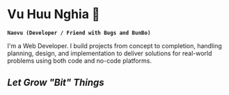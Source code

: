# Vu Huu Nghia 🐍
**`Naovu (Developer / Friend with Bugs and BunBo)`**

I'm a Web Developer. I build projects from concept to completion, handling planning, design, and implementation to deliver solutions for real-world problems using both code and no-code platforms.

## _Let Grow "Bit" Things_ 
